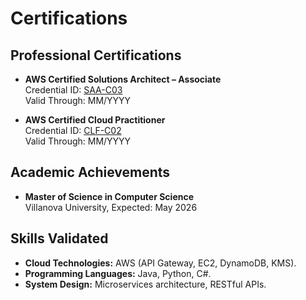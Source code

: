 # Certifications
## Professional Certifications
- **AWS Certified Solutions Architect – Associate**  
  Credential ID: [SAA-C03](https://www.credly.com/badges/XXXX)  
  Valid Through: MM/YYYY

- **AWS Certified Cloud Practitioner**  
  Credential ID: [CLF-C02](https://www.credly.com/badges/YYYY)  
  Valid Through: MM/YYYY

## Academic Achievements
- **Master of Science in Computer Science**  
  Villanova University, Expected: May 2026  

## Skills Validated
- **Cloud Technologies:** AWS (API Gateway, EC2, DynamoDB, KMS).
- **Programming Languages:** Java, Python, C#.
- **System Design:** Microservices architecture, RESTful APIs.
